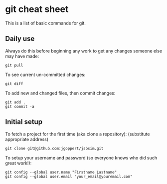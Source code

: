 # git cheat sheet #

This is a list of basic commands for git. 

## Daily use ##

Always do this before beginning any work to get any changes someone else may have made:

```console
git pull
```

To see current un-committed changes: 

```console
git diff
```

To add new and changed files, then commit changes:

```console
git add .
git commit -a
```

## Initial setup ##

To fetch a project for the first time (aka clone a repository):
(substitute appropriate address)

```console
git clone git@github.com:jgoppert/jsbsim.git
```

To setup your username and password (so everyone knows who did such great work!):

```console
git config --global user.name "Firstname Lastname"
git config --global user.email "your_email@youremail.com"
```
